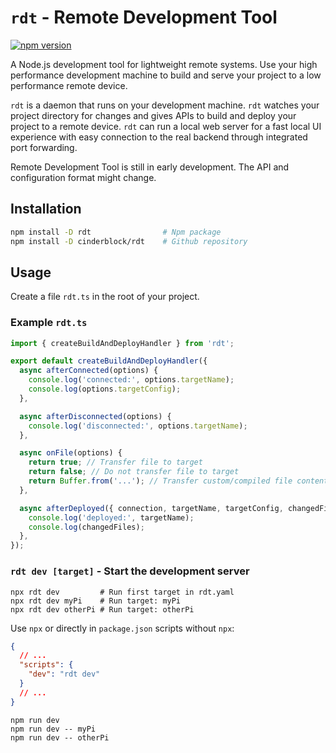 # `rdt` - Remote Development Tool

[![npm version](https://badge.fury.io/js/rdt.svg)](https://badge.fury.io/js/rdt)

A Node.js development tool for lightweight remote systems.
Use your high performance development machine to build and serve your project to a low performance remote device.

`rdt` is a daemon that runs on your development machine.
`rdt` watches your project directory for changes and gives APIs to build and deploy your project to a remote device.
`rdt` can run a local web server for a fast local UI experience with easy connection to the real backend through integrated port forwarding.

Remote Development Tool is still in early development.
The API and configuration format might change.

## Installation

```bash
npm install -D rdt                # Npm package
npm install -D cinderblock/rdt    # Github repository
```

## Usage

Create a file `rdt.ts` in the root of your project.

### Example `rdt.ts`

```ts
import { createBuildAndDeployHandler } from 'rdt';

export default createBuildAndDeployHandler({
  async afterConnected(options) {
    console.log('connected:', options.targetName);
    console.log(options.targetConfig);
  },

  async afterDisconnected(options) {
    console.log('disconnected:', options.targetName);
  },

  async onFile(options) {
    return true; // Transfer file to target
    return false; // Do not transfer file to target
    return Buffer.from('...'); // Transfer custom/compiled file content to target
  },

  async afterDeployed({ connection, targetName, targetConfig, changedFiles }) {
    console.log('deployed:', targetName);
    console.log(changedFiles);
  },
});
```

### `rdt dev [target]` - Start the development server

```
npx rdt dev         # Run first target in rdt.yaml
npx rdt dev myPi    # Run target: myPi
npx rdt dev otherPi # Run target: otherPi
```

Use `npx` or directly in `package.json` scripts without `npx`:

```json
{
  // ...
  "scripts": {
    "dev": "rdt dev"
  }
  // ...
}
```

```
npm run dev
npm run dev -- myPi
npm run dev -- otherPi
```
